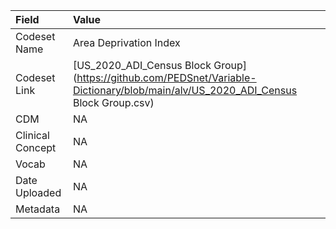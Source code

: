 |Field            |Value                          |
|:----------------|:------------------------------|
|Codeset Name     |Area Deprivation Index         |
|Codeset Link     |[US_2020_ADI_Census Block Group](https://github.com/PEDSnet/Variable-Dictionary/blob/main/alv/US_2020_ADI_Census Block Group.csv)|
|CDM              |NA                             |
|Clinical Concept |NA                             |
|Vocab            |NA                             |
|Date Uploaded    |NA                             |
|Metadata         |NA                             |
